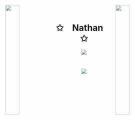 <img align="left" src="https://user-images.githubusercontent.com/116772462/204671883-82655ba3-96a3-414c-bb72-a919efcbe3de.gif" width="30%" style="display:inline;"><img align="right" src="https://user-images.githubusercontent.com/116772462/204671883-82655ba3-96a3-414c-bb72-a919efcbe3de.gif" width="30%" style="display:inline;">
<br>
<p align="center">
    <h1 align="center">✩&emsp;Nathan&emsp;✩</h1>
</p>
<p align="center">
    <img src="https://readme-typing-svg.herokuapp.com/?lines=Welcome+to+my+profile!;Take+a+look+around!;Thanks+for+viewing!;Welcome+to+my+profile!;Take+a+look+around!;Thanks+for+viewing!;Welcome+to+my+profile!;Take+a+look+around!;Thanks+for+viewing!;Welcome+to+my+profile!;Take+a+look+around!;Thanks+for+viewing!;Welcome+to+my+profile!;Take+a+look+around!;Thanks+for+viewing!;Welcome+to+my+profile!;Take+a+look+around!;Thanks+for+viewing!;Welcome+to+my+profile!;Take+a+look+around!;Thanks+for+viewing!;Welcome+to+my+profile!;Take+a+look+around!;Thanks+for+viewing!;Welcome+to+my+profile!;Take+a+look+around!;Thanks+for+viewing!;Welcome+to+my+profile!;Take+a+look+around!;Thanks+for+viewing!;Welcome+to+my+profile!;Take+a+look+around!;Thanks+for+viewing!;Welcome+to+my+profile!;Take+a+look+around!;Thanks+for+viewing!;Welcome+to+my+profile!;Take+a+look+around!;Thanks+for+viewing!;Welcome+to+my+profile!;Take+a+look+around!;Thanks+for+viewing!;Welcome+to+my+profile!;Take+a+look+around!;Thanks+for+viewing!;Welcome+to+my+profile!;Take+a+look+around!;Thanks+for+viewing!;Welcome+to+my+profile!;Take+a+look+around!;Thanks+for+viewing!;Welcome+to+my+profile!;Take+a+look+around!;Thanks+for+viewing!;Welcome+to+my+profile!;Take+a+look+around!;Thanks+for+viewing!;Welcome+to+my+profile!;Take+a+look+around!;Thanks+for+viewing!;Welcome+to+my+profile!;Take+a+look+around!;Thanks+for+viewing!;Welcome+to+my+profile!;Take+a+look+around!;Thanks+for+viewing!;Welcome+to+my+profile!;Take+a+look+around!;Thanks+for+viewing!;Welcome+to+my+profile!;Take+a+look+around!;Thanks+for+viewing!;Welcome+to+my+profile!;Take+a+look+around!;Thanks+for+viewing!;Welcome+to+my+profile!;Take+a+look+around!;Thanks+for+viewing!;Welcome+to+my+profile!;Take+a+look+around!;Thanks+for+viewing!;Welcome+to+my+profile!;Take+a+look+around!;Thanks+for+viewing!;Welcome+to+my+profile!;Take+a+look+around!;Thanks+for+viewing!;Welcome+to+my+profile!;Take+a+look+around!;Thanks+for+viewing!;Welcome+to+my+profile!;Take+a+look+around!;Thanks+for+viewing!;Welcome+to+my+profile!;Take+a+look+around!;Thanks+for+viewing!;Welcome+to+my+profile!;Take+a+look+around!;Thanks+for+viewing!;You+can+leave+now...&font=Fira%20Code&color=%23FF0000&center=true&width=280&height=50">
</p>
<br>
<p align="center">
    <img id="preview" src="https://komarev.com/ghpvc/?username=NathanBollard&color=grey">
</p>

<!-- The "You can leave now" message appears on the 100th message. -->
